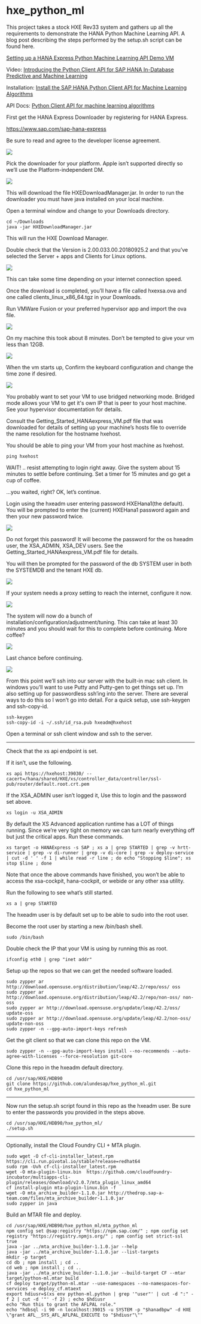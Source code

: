 # hxe_python_ml

This project takes a stock HXE Rev33 system and gathers up all the requirements to demonstrate the HANA Python Machine Learning API.  A blog post describing the steps performed by the setup.sh script can be found here.

[Setting up a HANA Express Python Machine Learning API Demo VM](https://blogs.sap.com/2018/11/03/setting-up-a-hana-express-python-machine-learning-api-demo-vm/)

Video:
[Introducing the Python Client API for SAP HANA In-Database Predictive and Machine Learning](https://video.sap.com/media/t/1_0bw54r9a/)


Installation:
[Install the SAP HANA Python Client API for Machine Learning Algorithms](https://help.sap.com/viewer/783036ccbc12499489de18559ce8ff69/2.0.03/en-US/f3365096bb2440fcafdb30e9f51877f1.html?q=python%20%22machine%20learning%22)

API Docs:
[Python Client API for machine learning algorithms](https://help.sap.com/http.svc/rc/3f0dbe754b194c42a6bf3405697b711f/2.0.03/en-US/html/index.html)


First get the HANA Express Downloader by registering for HANA Express.

https://www.sap.com/sap-hana-express

Be sure to read and agree to the developer license agreement.

![](https://blogs.sap.com/wp-content/uploads/2018/11/blog_20181102_3.png)

Pick the downloader for your platform.  Apple isn’t supported directly so we’ll use the Platform-independent DM.

![](https://blogs.sap.com/wp-content/uploads/2018/11/blog_20181102_6.png)

This will download the file HXEDownloadManager.jar.  In order to run the downloader you must have java installed on your local machine.

Open a terminal window and change to your Downloads directory.

```
cd ~/Downloads
java -jar HXEDownloadManager.jar
```

This will run the HXE Download Manager.

Double check that the Version is 2.00.033.00.20180925.2 and that you’ve selected the Server + apps and Clients for Linux options.

![](https://blogs.sap.com/wp-content/uploads/2018/11/blog_20181102_11.png)

This can take some time depending on your internet connection speed.

Once the download is completed, you’ll have a file called hxexsa.ova and one called clients_linux_x86_64.tgz in your Downloads.

Run VMWare Fusion or your preferred hypervisor app and import the ova file.

![](https://blogs.sap.com/wp-content/uploads/2018/11/blog_20181102_13.png)

On my machine this took about 8 minutes.  Don’t be tempted to give your vm less than 12GB.

![](https://blogs.sap.com/wp-content/uploads/2018/11/blog_20181102_16.png)

When the vm starts up, Confirm the keyboard configuration and change the time zone if desired.

![](https://blogs.sap.com/wp-content/uploads/2018/11/blog_20181102_18.png)

You probably want to set your VM to use bridged networking mode.  Bridged mode allows your VM to get it's own IP that is peer to your host machine.  See your hypervisor documentation for details.

Consult the Getting_Started_HANAexpress_VM.pdf file that was downloaded for details of setting up your machine’s hosts file to override the name resolution for the hostname hxehost.

You should be able to ping your VM from your host machine as hxehost.

```
ping hxehost
```

WAIT! .. resist attempting to login right away.  Give the system about 15 minutes to settle before continuing.  Set a timer for 15 minutes and go get a cup of coffee.

…you waited, right? OK, let’s continue.

Login using the hxeadm user entering password HXEHana1(the default).  You will be prompted to enter the (current) HXEHana1 password again and then your new password twice.

![](https://blogs.sap.com/wp-content/uploads/2018/11/blog_20181102_20-1.png)

Do not forget this password!  It will become the password for the os hxeadm user, the XSA_ADMIN, XSA_DEV users.   See the Getting_Started_HANAexpress_VM.pdf file for details.

You will then be prompted for the password of the db SYSTEM user in both the SYSTEMDB and the tenant HXE db.

![](https://blogs.sap.com/wp-content/uploads/2018/11/blog_20181102_22.png)

If your system needs a proxy setting to reach the internet, configure it now.

![](https://blogs.sap.com/wp-content/uploads/2018/11/blog_20181102_26.png)

The system will now do a bunch of installation/configuration/adjustment/tuning.  This can take at least 30 minutes and you should wait for this to complete before continuing.  More coffee?

![](https://blogs.sap.com/wp-content/uploads/2018/11/blog_20181102_28.png)

Last chance before continuing.

![](https://blogs.sap.com/wp-content/uploads/2018/11/blog_20181102_30.png)

From this point we’ll ssh into our server with the built-in mac ssh client.  In windows you’ll want to use Putty and Putty-gen to get things set up.  I’m also setting up for passwordless ssh’ing into the server.  There are several ways to do this so I won’t go into detail.  For a quick setup, use ssh-keygen and ssh-copy-id.

```
ssh-keygen
ssh-copy-id -i ~/.ssh/id_rsa.pub hxeadm@hxehost
```

Open a terminal or ssh client window and ssh to the server.

---

Check that the xs api endpoint is set.

If it isn’t, use the following.

```
xs api https://hxehost:39030/ --cacert=/hana/shared/HXE/xs/controller_data/controller/ssl-pub/router/default.root.crt.pem
```
If the XSA_ADMIN user isn’t logged it, Use this to login and the password set above.
```
xs login -u XSA_ADMIN
```
By default the XS Advanced application runtime has a LOT of things running.  Since we’re very tight on memory we can turn nearly everything off but just the critical apps.  Run these commands.
```
xs target -o HANAExpress -s SAP ; xs a | grep STARTED | grep -v hrtt-service | grep -v di-runner | grep -v di-core | grep -v deploy-service | cut -d ' ' -f 1 | while read -r line ; do echo "Stopping $line"; xs stop $line ; done
```
Note that once the above commands have finished, you won’t be able to access the xsa-cockpit, hana-cockpit, or webide or any other xsa utility.

Run the following to see what’s still started.
```
xs a | grep STARTED
```
The hxeadm user is by default set up to be able to sudo into the root user.

Become the root user by starting a new /bin/bash shell.
```
sudo /bin/bash
```

Double check the IP that your VM is using by running this as root.

```
ifconfig eth0 | grep "inet addr"
```

Setup up the repos so that we can get the needed software loaded.

```
sudo zypper ar http://download.opensuse.org/distribution/leap/42.2/repo/oss/ oss
sudo zypper ar http://download.opensuse.org/distribution/leap/42.2/repo/non-oss/ non-oss
sudo zypper ar http://download.opensuse.org/update/leap/42.2/oss/ update-oss
sudo zypper ar http://download.opensuse.org/update/leap/42.2/non-oss/ update-non-oss
sudo zypper -n --gpg-auto-import-keys refresh
```

Get the git client so that we can clone this repo on the VM.

```
sudo zypper -n --gpg-auto-import-keys install --no-recommends --auto-agree-with-licenses --force-resolution git-core
```

Clone this repo in the hxeadm default directory.

```
cd /usr/sap/HXE/HDB90
git clone https://github.com/alundesap/hxe_python_ml.git
cd hxe_python_ml
```
---

Now run the setup.sh script found in this repo as the hxeadm user.  Be sure to enter the passwords you provided in the steps above.

```
cd /usr/sap/HXE/HDB90/hxe_python_ml/
./setup.sh
```
---
Optionally, install the Cloud Foundry CLI + MTA plugin.
```
sudo wget -O cf-cli-installer_latest.rpm https://cli.run.pivotal.io/stable?release=redhat64
sudo rpm -Uvh cf-cli-installer_latest.rpm
wget -O mta-plugin-linux.bin  https://github.com/cloudfoundry-incubator/multiapps-cli-plugin/releases/download/v2.0.7/mta_plugin_linux_amd64
cf install-plugin mta-plugin-linux.bin -f
wget -O mta_archive_builder-1.1.0.jar http://thedrop.sap-a-team.com/files/mta_archive_builder-1.1.0.jar
sudo zypper in java
```
Build an MTAR file and deploy.
```
cd /usr/sap/HXE/HDB90/hxe_python_ml/mta_python_ml
npm config set @sap:registry "https://npm.sap.com/" ; npm config set registry "https://registry.npmjs.org/" ; npm config set strict-ssl true
java -jar ../mta_archive_builder-1.1.0.jar --help
java -jar ../mta_archive_builder-1.1.0.jar --list-targets
mkdir -p target
cd db ; npm install ; cd ..
cd web ; npm install ; cd ..
java -jar ../mta_archive_builder-1.1.0.jar --build-target CF --mtar target/python-ml.mtar build
cf deploy target/python-ml.mtar --use-namespaces --no-namespaces-for-services -e deploy_cf.mtaext
export hdiusr=$(xs env python-ml.python | grep '"user"' | cut -d ":" -f 2 | cut -d '"' -f 2) ; echo $hdiusr
echo "Run this to grant the AFLPAL role."
echo "hdbsql -i 90 -n localhost:39015 -u SYSTEM -p "$hanadbpw" -d HXE \"grant AFL__SYS_AFL_AFLPAL_EXECUTE to "$hdiusr"\""
```
